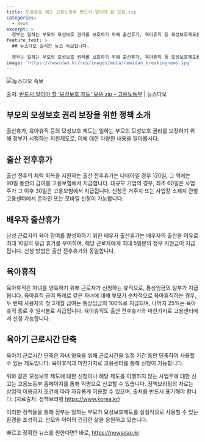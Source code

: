 ```yaml
---
title: 모성보호 제도 고용노동부 반드시 알아야 할 모음.zip
categories:
  - News
excerpt: >
  정부는 일하는 부모의 모성보호 권리를 보호하기 위해 출산휴가, 육아휴직 등 모성보호제도를 시행하고 있습니다.…
feature_text: >
  ## 뉴스다오 실시간 뉴스 속보입니다.

  정부는 일하는 부모의 모성보호 권리를 보호하기 위해 출산휴가, 육아휴직 등 모성보호제도를 시행하고 있습니다.…
image: 'https://newsdao.kr/res/images/meta/newsdao_breakingnews.jpg'
---
```


![뉴스다오 속보](https://newsdao.kr/res/images/meta/newsdao_breakingnews.jpg)

<p>출처: <a href="https://newsdao.kr/2748" rel="dofollow">반드시 알아야 할 ‘모성보호 제도’ 모음.zip - 고용노동부</a> | 뉴스다오</p>

<h2>부모의 모성보호 권리 보장을 위한 정책 소개</h2>
출산휴가, 육아휴직 등의 모성보호 제도는 일하는 부모의 모성보호 권리를 보장하기 위해 정부가 시행하는 지원제도로, 이에 대한 다양한 내용을 알아봅시다.

<h2>출산 전후휴가</h2>
출산 전후의 체력 회복을 지원하는 출산 전후휴가는 다태아일 경우 120일, 그 외에는 90일 동안의 급여를 고용보험에서 지급합니다. 대규모 기업의 경우, 최초 60일은 사업주가 그 이후 30일은 고용보험에서 지급됩니다. 신청은 거주지 또는 사업장 소재지 관할 고용센터에서 온라인 또는 모바일 신청이 가능합니다.

<h2>배우자 출산휴가</h2>
남성 근로자의 육아 참여를 활성화하기 위한 배우자 출산휴가는 배우자의 출산을 이유로 최대 10일의 유급 휴가를 부여하며, 해당 근로자에게 최대 5일분의 정부 지원금이 지급됩니다. 신청 방법은 출산 전후휴가와 동일합니다.

<h2>육아휴직</h2>
육아휴직은 자녀를 양육하기 위해 근로자가 신청하는 휴직으로, 통상임금의 일부가 지급됩니다. 육아휴직 급여 특례로 같은 자녀에 대해 부모가 순차적으로 육아휴직하는 경우, 두 번째 사용자의 첫 3개월 급여는 통상임금의 100%로 지급되며, 나머지 25%는 육아휴직 종료 후 일시불로 지급됩니다. 육아휴직도 출산 전후휴가와 마찬가지로 고용센터에서 신청 가능합니다.

<h2>육아기 근로시간 단축</h2>
육아기 근로시간 단축은 자녀 양육을 위해 근로시간을 일정 기간 동안 단축하여 사용할 수 있는 제도입니다. 육아휴직과 마찬가지로 고용센터를 통해 신청이 가능합니다.

위와 같은 모성보호 제도에 대한 신청이나 해당 제도를 이행하지 않는 사업주에 대한 신고는 고용노동부 홈페이지를 통해 익명으로 신고할 수 있습니다. 정책브리핑의 자료는 상업적 이용금지 조건에 따라 자유롭게 이용할 수 있으며, 출처를 반드시 표기해야 합니다. (자료출처: 정책브리핑 https://www.korea.kr)

이러한 정책들을 통해 정부는 일하는 부모가 모성보호제도를 실질적으로 사용할 수 있는 환경을 조성하고, 산모와 아이의 건강한 삶을 응원하고 있습니다. 

빠르고 정확한 뉴스를 원한다면? 바로, <a href="https://newsdao.kr" rel="dofollow">https://newsdao.kr</a>


    
